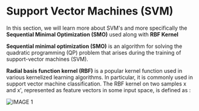 # Support Vector Machines (SVM)

In this section, we will learn more about SVM's and more specifically the **Sequential Minimal Optimization (SMO)** used along with **RBF Kernel**


**Sequential minimal optimization (SMO)** is an algorithm for solving the quadratic programming (QP) problem that arises during the training of support-vector machines (SVM).

**Radial basis function kernel (RBF)** is a popular kernel function used in various kernelized learning algorithms. In particular, it is commonly used in support vector machine classification.
The RBF kernel on two samples x and x', represented as feature vectors in some input space, is defined as : 

![IMAGE 1](https://wikimedia.org/api/rest_v1/media/math/render/svg/c16fd6c515412f96a57506103896178d0e8af77d)
